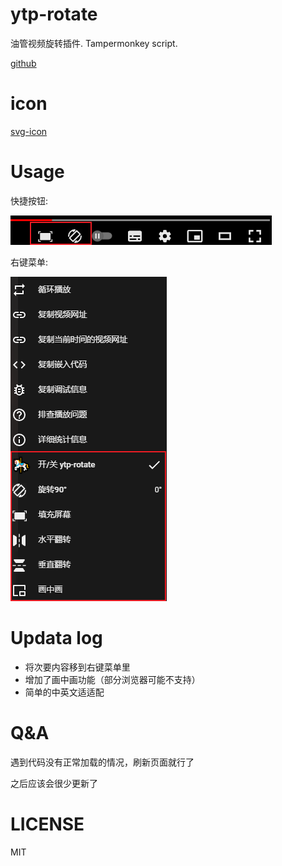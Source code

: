 # ytp-rotate
油管视频旋转插件.  Tampermonkey script.

[github](https://github.com/zhzLuke96/ytp-rotate/)

# icon
[svg-icon](https://github.com/leungwensen/svg-icon)

# Usage
快捷按钮:

![button](https://github.com/zhzLuke96/ytp-rotate/raw/master/docs/btns.png)

右键菜单:

![menu](https://github.com/zhzLuke96/ytp-rotate/raw/master/docs/menu.png)

# Updata log
- 将次要内容移到右键菜单里
- 增加了画中画功能（部分浏览器可能不支持）
- 简单的中英文适适配

# Q&A
遇到代码没有正常加载的情况，刷新页面就行了

之后应该会很少更新了

# LICENSE
MIT
